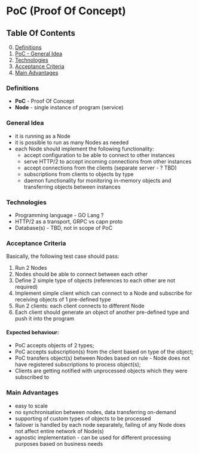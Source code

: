 # PoC (Proof Of Concept)

## Table Of Contents
0. [Definitions](#Definitions)
1. [PoC - General Idea](#General-Idea)
2. [Technologies](#Technologies)
3. [Acceptance Criteria](#Acceptance-Criteria)
4. [Main Advantages](#Main-Advantages)

### Definitions

- **PoC** - Proof Of Concept
- **Node** - single instance of program (service)


### General Idea

* it is running as a Node
* it is possible to run as many Nodes as needed
* each Node should implement the following functionality:
    * accept configuration to be able to connect to other instances
    * serve HTTP/2 to accept incoming connections from other instances
    * accept connections from the clients (separate server - ? TBD)
    * subscriptions from clients to objects by type
    * daemon functionality for monitoring in-memory objects and transferring objects between instances
    

### Technologies

- Programming language - GO Lang ?
- HTTP/2 as a transport, GRPC vs capn proto
- Database(s) - TBD, not in scope of PoC


### Acceptance Criteria
Basically, the following test case should pass:
1. Run 2 Nodes
2. Nodes should be able to connect between each other
3. Define 2 simple type of objects (references to each other are not required)
4. Implement simple client which can connect to a Node and subscribe for receiving objects of 1 pre-defined type
5. Run 2 clients: each client connects to different Node
6. Each client should generate an object of another pre-defined type and push it into the program


#### Expected behaviour:
* PoC accepts objects of 2 types;
* PoC accepts subscription(s) from the client based on type of the object;
* PoC transfers object(s) between Nodes based on rule - Node does not have registered subscriptions to process object(s);
* Clients are getting notified with unprocessed objects which they were subscribed to


### Main Advantages
- easy to scale
- no synchronisation between nodes, data transferring on-demand
- supporting of custom types of objects to be processed
- failover is handled by each node separately, failing of any Node does not affect entire network of Node(s)
- agnostic implementation - can be used for different processing purposes based on business needs
